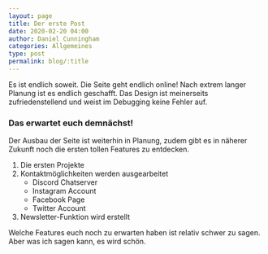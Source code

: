 ```yaml
---
layout: page
title: Der erste Post
date: 2020-02-20 04:00
author: Daniel Cunningham
categories: Allgemeines
type: post
permalink: blog/:title
---
```


Es ist endlich soweit. Die Seite geht endlich online! Nach extrem langer Planung ist es endlich geschafft. Das Design ist meinerseits zufriedenstellend und weist im Debugging keine Fehler auf.

### Das erwartet euch demnächst!

Der Ausbau der Seite ist weiterhin in Planung, zudem gibt es in näherer Zukunft noch die ersten tollen Features zu entdecken.

1. Die ersten Projekte
2. Kontaktmöglichkeiten werden ausgearbeitet
   - Discord Chatserver
   - Instagram Account
   - Facebook Page
   - Twitter Account
3. Newsletter-Funktion wird erstellt

Welche Features euch noch zu erwarten haben ist relativ schwer zu sagen. Aber was ich sagen kann, es wird schön.